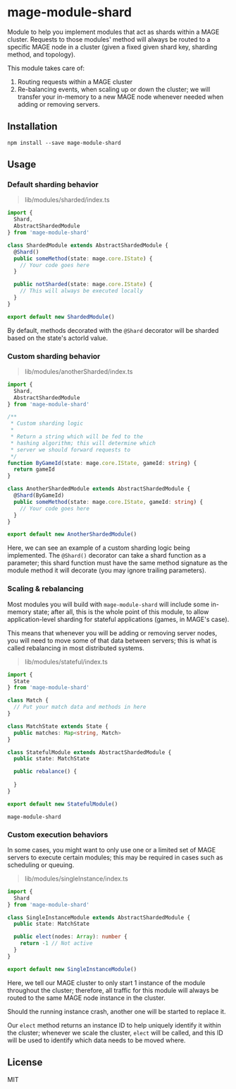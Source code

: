mage-module-shard
=================

Module to help you implement modules that act as shards
within a MAGE cluster. Requests to those modules' method 
will always be routed to a specific MAGE node in a cluster 
(given a fixed given shard key, sharding method, and topology).

This module takes care of:

  1. Routing requests within a MAGE cluster
  2. Re-balancing events, when scaling up or down the cluster;
     we will transfer your in-memory to a new MAGE node 
     whenever needed when adding or removing servers.

Installation
-------------

```shell
npm install --save mage-module-shard
```

Usage
-----

### Default sharding behavior

> lib/modules/sharded/index.ts

```typescript
import {
  Shard,
  AbstractShardedModule
} from 'mage-module-shard'

class ShardedModule extends AbstractShardedModule {
  @Shard()
  public someMethod(state: mage.core.IState) {
    // Your code goes here
  }

  public notSharded(state: mage.core.IState) {
    // This will always be executed locally
  }
}

export default new ShardedModule()
```

By default, methods decorated with the `@Shard` decorator
will be sharded based on the state's actorId value.

### Custom sharding behavior

> lib/modules/anotherSharded/index.ts

```typescript
import {
  Shard,
  AbstractShardedModule
} from 'mage-module-shard'

/**
 * Custom sharding logic
 *
 * Return a string which will be fed to the
 * hashing algorithm; this will determine which
 * server we should forward requests to
 */
function ByGameId(state: mage.core.IState, gameId: string) {
  return gameId 
}

class AnotherShardedModule extends AbstractShardedModule {
  @Shard(ByGameId)
  public someMethod(state: mage.core.IState, gameId: string) {
    // Your code goes here
  }
}

export default new AnotherShardedModule()
```

Here, we can see an example of a custom sharding logic being implemented.
The `@Shard()` decorator can take a shard function as a parameter; this shard
function must have the same method signature as the module method it 
will decorate (you may ignore trailing parameters).

### Scaling & rebalancing

Most modules you will build with `mage-module-shard` will include some
in-memory state; after all, this is the whole point of this module, to allow
application-level sharding for stateful applications (games, in MAGE's case).

This means that whenever you will be adding or removing server nodes, you will
need to move some of that data between servers; this is what is called rebalancing
in most distributed systems.

> lib/modules/stateful/index.ts

```typescript
import {
  State
} from 'mage-module-shard'

class Match {
  // Put your match data and methods in here
}

class MatchState extends State {
  public matches: Map<string, Match>
}

class StatefulModule extends AbstractShardedModule {
  public state: MatchState

  public rebalance() {
    
  }
}

export default new StatefulModule()
```

`mage-module-shard`

### Custom execution behaviors

In some cases, you might want to only use one or a limited set of MAGE
servers to execute certain modules; this may be required in cases such as
scheduling or queuing.

> lib/modules/singleInstance/index.ts

```typescript
import {
  Shard
} from 'mage-module-shard'

class SingleInstanceModule extends AbstractShardedModule {
  public state: MatchState

  public elect(nodes: Array): number {
    return -1 // Not active
  }
}

export default new SingleInstanceModule()
```

Here, we tell our MAGE cluster to only start 1 instance of
the module throughout the cluster; therefore, all traffic
for this module will always be routed to the same MAGE node 
instance in the cluster. 

Should the running instance crash, another one will be started
to replace it. 

Our `elect` method returns an instance ID to help
uniquely identify it within the cluster; 
whenever we scale the cluster, `elect` will be called,
and this ID will be used to identify which data needs to be moved
where.

License
-------

MIT
